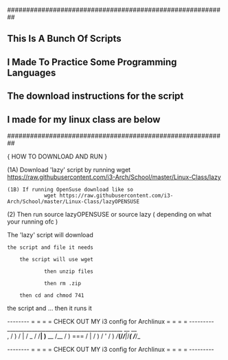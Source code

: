 ##########################################################
##   This Is A Bunch Of Scripts 						##
##   I Made To Practice Some Programming Languages 	    ##
##   The download instructions for the script 		    ##
##   I made for my linux class are below 			    ## 
##########################################################

{ HOW TO DOWNLOAD AND RUN }


(1A) Download 'lazy' script by running 
			wget https://raw.githubusercontent.com/i3-Arch/School/master/Linux-Class/lazy
 	
	(1B) If running OpenSuse download like so
				wget https://raw.githubusercontent.com/i3-Arch/School/master/Linux-Class/lazyOPENSUSE 


(2) Then run          source lazyOPENSUSE         or       source lazy        ( depending on what your running ofc ) 


The 'lazy' script will download

	the script and file it needs

		the script will use wget
		
				then unzip files
				
				then rm .zip

		then cd and chmod 741 
the script and ... then it runs it
			


-------- = = = =  CHECK OUT MY i3 config for Archlinux = = = = ---------
	 __________________________________________
       	         __          __                    
	    ,  /    )        / |                /
	         _ /        /__|   )__    __   /__
	  /        )  ===  /   |  /   ) /   ' /   )
	_/___(____/_______/____|_/_____(___ _/___/_
                                                                                      
-------- = = = =  CHECK OUT MY i3 config for Archlinux = = = = ---------

